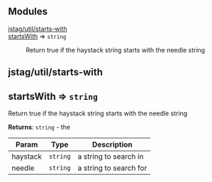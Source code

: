 ## Modules

<dl>
<dt><a href="#module_jstag/util/starts-with">jstag/util/starts-with</a></dt>
<dd></dd>
<dt><a href="#module_startsWith">startsWith</a> ⇒ <code>string</code></dt>
<dd><p>Return true if the haystack string starts with the needle string</p>
</dd>
</dl>

<a name="module_jstag/util/starts-with"></a>

## jstag/util/starts-with
<a name="module_startsWith"></a>

## startsWith ⇒ <code>string</code>
Return true if the haystack string starts with the needle string

**Returns**: <code>string</code> - the  

| Param | Type | Description |
| --- | --- | --- |
| haystack | <code>string</code> | a string to search in |
| needle | <code>string</code> | a string to search for |

